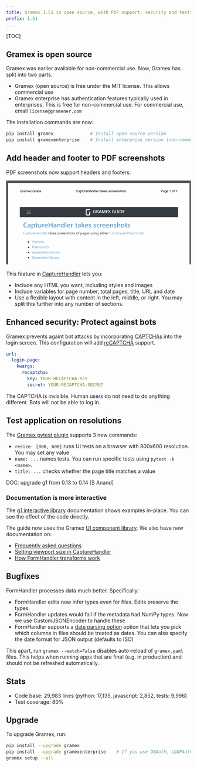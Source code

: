 ```yaml
---
title: Gramex 1.51 is open source, with PDF support, security and testing
prefix: 1.51
...
```


[TOC]

## Gramex is open source

Gramex was earlier available for non-commercial use. Now, Gramex has split into
two parts.

- Gramex (open source) is free under the MIT license. This allows commercial use
- Gramex enterprise has authentication features typically used in enterprises.
  This is free for non-commercial use. For commercial use, email
  `license@gramener.com`

The installation commands are now:

```bash
pip install gramex              # Install open source version
pip install gramexenterprise    # Install enterprise version (non-commercial use)
```

## Add header and footer to PDF screenshots

PDF screenshots now support headers and footers.

![CaptureHandler header example{@width=600}](capture-header.png)

This feature in [CaptureHandler](../../capturehandler/) lets you:

- Include any HTML you want, including styles and images
- Include variables for page number, total pages, title, URL and date
- Use a flexible layout with content in the left, middle, or right.
  You may split this further into any number of sections.


## Enhanced security: Protect against bots

Gramex prevents againt bot attacks by incorporating
[CAPTCHAs](https://en.wikipedia.org/wiki/CAPTCHA) into the login screen. This
configuration will add [reCAPTCHA](https://www.google.com/recaptcha/) support.

```yaml
url:
  login-page:
    kwargs:
      recaptcha:
        key: YOUR-RECAPTCHA-KEY
        secret: YOUR-RECAPTCHA-SECRET
```

The CAPTCHA is invisible. Human users do not need to do anything different.
Bots will not be able to log in.


## Test application on resolutions

The [Gramex pytest plugin](../../test/) supports 3 new commands:

- `resize: [800, 600]` runs UI tests on a browser with 800x600 resolution. You
  may set any value
- `name: ...` names tests. You can run specific tests using `pytest -k <name>`.
- `title: ...` checks whether the page title matches a value

DOC: upgrade g1 from 0.13 to 0.14 [S Anand]


### Documentation is more interactive

The [g1 interactive library](../../g1/) documentation shows examples in-place.
You can see the effect of the code directly.

The guide now uses the Gramex [UI component library](../../uicomponents/). We also
have new documentation on:

- [Frequently asked questions](../../faq/)
- [Setting viewport size in CaptureHandler](../../capturehandler/)
- [How FormHandler transforms work](../../formhandler/#formhandler-transforms)

## Bugfixes

FormHandler processes data much better. Specifically:

- FormHandler edits now infer types even for files. Edits preserve the types.
- FormHandler updates would fail if the metadata had NumPy types. Now we use
  CustomJSONEncoder to handle these
- FormHandler supports a [date parsing option](../../formhandler/#date-parsing)
  option that lets you pick which columns in files should be treated as dates.
  You can also specify the date format for JSON output (defaults to ISO)

This apart, run `gramex --watch=False` disables auto-reload of `gramex.yaml`
files. This helps when running apps that are final (e.g. in production) and
should not be refreshed automatically.

## Stats

- Code base: 29,983 lines (python: 17,135, javascript: 2,852, tests: 9,996)
- Test coverage: 80%

## Upgrade

To upgrade Gramex, run:

```bash
pip install --upgrade gramex
pip install --upgrade gramexenterprise    # If you use DBAuth, LDAPAuth, etc.
gramex setup --all
```
